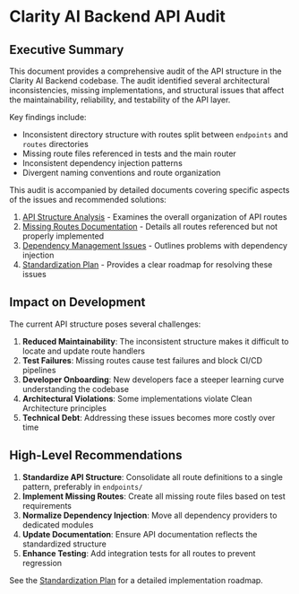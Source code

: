 # Clarity AI Backend API Audit

## Executive Summary

This document provides a comprehensive audit of the API structure in the Clarity AI Backend codebase. The audit identified several architectural inconsistencies, missing implementations, and structural issues that affect the maintainability, reliability, and testability of the API layer.

Key findings include:
- Inconsistent directory structure with routes split between `endpoints` and `routes` directories
- Missing route files referenced in tests and the main router
- Inconsistent dependency injection patterns
- Divergent naming conventions and route organization

This audit is accompanied by detailed documents covering specific aspects of the issues and recommended solutions:

1. [API Structure Analysis](./api-audit/API_STRUCTURE_ANALYSIS.md) - Examines the overall organization of API routes
2. [Missing Routes Documentation](./api-audit/MISSING_ROUTES.md) - Details all routes referenced but not properly implemented
3. [Dependency Management Issues](./api-audit/DEPENDENCY_MANAGEMENT.md) - Outlines problems with dependency injection
4. [Standardization Plan](./api-audit/STANDARDIZATION_PLAN.md) - Provides a clear roadmap for resolving these issues

## Impact on Development

The current API structure poses several challenges:

1. **Reduced Maintainability**: The inconsistent structure makes it difficult to locate and update route handlers
2. **Test Failures**: Missing routes cause test failures and block CI/CD pipelines
3. **Developer Onboarding**: New developers face a steeper learning curve understanding the codebase
4. **Architectural Violations**: Some implementations violate Clean Architecture principles
5. **Technical Debt**: Addressing these issues becomes more costly over time

## High-Level Recommendations

1. **Standardize API Structure**: Consolidate all route definitions to a single pattern, preferably in `endpoints/` 
2. **Implement Missing Routes**: Create all missing route files based on test requirements
3. **Normalize Dependency Injection**: Move all dependency providers to dedicated modules
4. **Update Documentation**: Ensure API documentation reflects the standardized structure
5. **Enhance Testing**: Add integration tests for all routes to prevent regression

See the [Standardization Plan](./api-audit/STANDARDIZATION_PLAN.md) for a detailed implementation roadmap.
